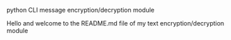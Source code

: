python CLI message encryption/decryption module

Hello and welcome to the README.md file of my text encryption/decryption module 
